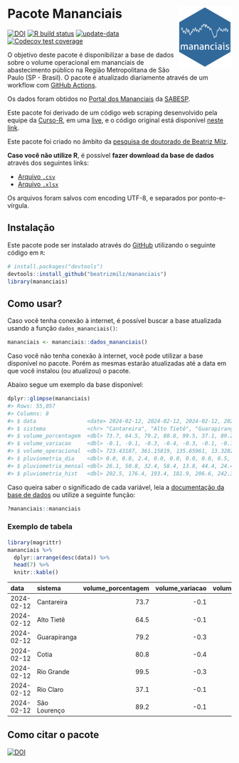 
<!-- README.md is generated from README.Rmd. Please edit that file -->

# Pacote Mananciais <img src="man/figures/hexlogo.png" align="right" width = "120px"/>

<!-- badges: start -->

[![DOI](https://zenodo.org/badge/DOI/10.5281/zenodo.4733056.svg)](https://doi.org/10.5281/zenodo.4733056)
[![R build
status](https://github.com/beatrizmilz/mananciais/workflows/R-CMD-check/badge.svg)](https://github.com/beatrizmilz/mananciais/actions)
[![update-data](https://github.com/beatrizmilz/mananciais/actions/workflows/2-update_data.yaml/badge.svg)](https://github.com/beatrizmilz/mananciais/actions/workflows/2-update_data.yaml)
[![Codecov test
coverage](https://codecov.io/gh/beatrizmilz/mananciais/branch/master/graph/badge.svg)](https://codecov.io/gh/beatrizmilz/mananciais?branch=master)
<!-- badges: end -->

O objetivo deste pacote é disponibilizar a base de dados sobre o volume
operacional em mananciais de abastecimento público na Região
Metropolitana de São Paulo (SP - Brasil). O pacote é atualizado
diariamente através de um workflow com [GitHub
Actions](https://github.com/beatrizmilz/mananciais/actions).

Os dados foram obtidos no [Portal dos
Mananciais](http://mananciais.sabesp.com.br/Situacao) da
[SABESP](http://site.sabesp.com.br/site/Default.aspx).

Este pacote foi derivado de um código web scraping desenvolvido pela
equipe da [Curso-R](https://www.curso-r.com/), em uma
[live](https://youtu.be/jvZIxrMmOcQ), e o código original está
disponível [neste
link](https://github.com/curso-r/lives/blob/master/drafts/20200730_scraper_sabesp.R).

Este pacote foi criado no âmbito da [pesquisa de doutorado de Beatriz
Milz](https://beatrizmilz.github.io/tese/).

**Caso você não utilize R**, é possível **fazer download da base de
dados** através dos seguintes links:

- [Arquivo
  `.csv`](https://github.com/beatrizmilz/mananciais/raw/master/inst/extdata/mananciais.csv)
- [Arquivo
  `.xlsx`](https://github.com/beatrizmilz/mananciais/blob/master/inst/extdata/mananciais.xlsx?raw=true)

Os arquivos foram salvos com encoding UTF-8, e separados por
ponto-e-vírgula.

## Instalação

Este pacote pode ser instalado através do [GitHub](https://github.com/)
utilizando o seguinte código em `R`:

``` r
# install.packages("devtools")
devtools::install_github("beatrizmilz/mananciais")
library(mananciais)
```

## Como usar?

Caso você tenha conexão à internet, é possível buscar a base atualizada
usando a função `dados_mananciais()`:

``` r
mananciais <- mananciais::dados_mananciais() 
```

Caso você não tenha conexão à internet, você pode utilizar a base
disponível no pacote. Porém as mesmas estarão atualizadas até a data em
que você instalou (ou atualizou) o pacote.

Abaixo segue um exemplo da base disponível:

``` r
dplyr::glimpse(mananciais)
#> Rows: 55,057
#> Columns: 8
#> $ data                <date> 2024-02-12, 2024-02-12, 2024-02-12, 2024-02-12, 2…
#> $ sistema             <chr> "Cantareira", "Alto Tietê", "Guarapiranga", "Cotia…
#> $ volume_porcentagem  <dbl> 73.7, 64.5, 79.2, 80.8, 99.5, 37.1, 89.2, 73.8, 64…
#> $ volume_variacao     <dbl> -0.1, -0.1, -0.3, -0.4, -0.3, -0.1, -0.1, 0.0, -0.…
#> $ volume_operacional  <dbl> 723.43187, 361.15819, 135.65961, 13.32822, 111.591…
#> $ pluviometria_dia    <dbl> 0.0, 0.0, 2.4, 0.0, 0.0, 0.0, 0.0, 0.5, 0.2, 0.0, …
#> $ pluviometria_mensal <dbl> 26.1, 50.8, 32.4, 58.4, 13.8, 44.4, 24.4, 26.1, 50…
#> $ pluviometria_hist   <dbl> 202.5, 176.4, 193.4, 181.9, 206.6, 242.3, 230.5, 2…
```

Caso queira saber o significado de cada variável, leia a [documentação
da base de
dados](https://beatrizmilz.github.io/mananciais/reference/mananciais.html)
ou utilize a seguinte função:

``` r
?mananciais::mananciais
```

### Exemplo de tabela

``` r
library(magrittr)
mananciais %>% 
  dplyr::arrange(desc(data)) %>% 
  head(7) %>%
  knitr::kable()
```

| data       | sistema      | volume_porcentagem | volume_variacao | volume_operacional | pluviometria_dia | pluviometria_mensal | pluviometria_hist |
|:-----------|:-------------|-------------------:|----------------:|-------------------:|-----------------:|--------------------:|------------------:|
| 2024-02-12 | Cantareira   |               73.7 |            -0.1 |          723.43187 |              0.0 |                26.1 |             202.5 |
| 2024-02-12 | Alto Tietê   |               64.5 |            -0.1 |          361.15819 |              0.0 |                50.8 |             176.4 |
| 2024-02-12 | Guarapiranga |               79.2 |            -0.3 |          135.65961 |              2.4 |                32.4 |             193.4 |
| 2024-02-12 | Cotia        |               80.8 |            -0.4 |           13.32822 |              0.0 |                58.4 |             181.9 |
| 2024-02-12 | Rio Grande   |               99.5 |            -0.3 |          111.59181 |              0.0 |                13.8 |             206.6 |
| 2024-02-12 | Rio Claro    |               37.1 |            -0.1 |            5.06505 |              0.0 |                44.4 |             242.3 |
| 2024-02-12 | São Lourenço |               89.2 |            -0.1 |           79.22821 |              0.0 |                24.4 |             230.5 |

## Como citar o pacote

[![DOI](https://zenodo.org/badge/DOI/10.5281/zenodo.4733056.svg)](https://doi.org/10.5281/zenodo.4733056)
